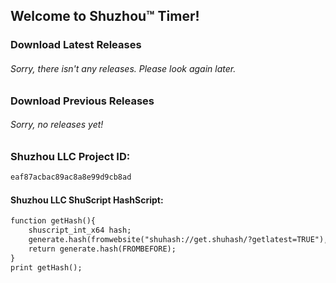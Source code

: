 ## Welcome to Shuzhou™ Timer!
### Download Latest Releases
###### Sorry, there isn't any releases. Please look again later.
### Download Previous Releases
###### Sorry, no releases yet!
### Shuzhou LLC Project ID:
```Markdown
eaf87acbac89ac8a8e99d9cb8ad
```
#### Shuzhou LLC ShuScript HashScript:
```Markdown
function getHash(){
    shuscript_int_x64 hash;
    generate.hash(fromwebsite("shuhash://get.shuhash/?getlatest=TRUE"),getElementbyId hash);
    return generate.hash(FROMBEFORE);
}
print getHash();
```
